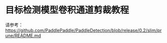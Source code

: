 # 目标检测模型卷积通道剪裁教程

请参考：https://github.com/PaddlePaddle/PaddleDetection/blob/release/0.2/slim/prune/README.md
